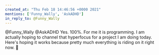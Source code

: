 ```yaml
---
created_at: "Thu Feb 18 14:46:56 +0000 2021"
mentions: ['Funny_Wally', 'AskADHD']
in_reply_to: @Funny_Wally
---
```


@Funny_Wally @AskADHD Yes. 100%. For me it is programming. I am actually hoping to channel that hyperfocus for a project I am doing today. Here's hoping it works because pretty much everything is riding on it right now. 🤞